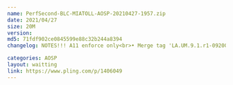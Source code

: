 ```yaml
---
name: PerfSecond-BLC-MIATOLL-AOSP-20210427-1957.zip
date: 2021/04/27
size: 20M
version: 
md5: 71fdf902ce0845599e88c32b244a8394
changelog: NOTES!!! A11 enforce only<br>• Merge tag 'LA.UM.9.1.r1-09200-SMxxx0.0'<br>• Audio: Merge tag 'LA.UM.9.1.r1-09200-SMxxx0.0'<br>• set zram size to 1gb <br>• update krypton module<br>• another improvement under the hood<br>• Built use NusantaraDev clang|thanks to @Najahiii

categories: AOSP
layout: waitting
link: https://www.pling.com/p/1406049
---
```


